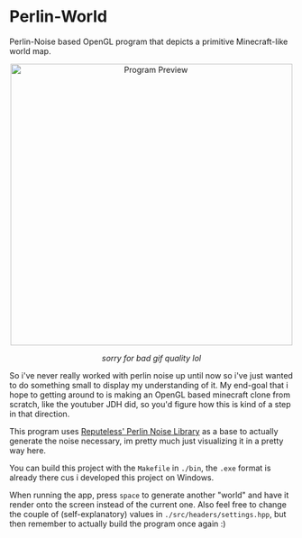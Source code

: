 # Perlin-World
Perlin-Noise based OpenGL program that depicts a primitive Minecraft-like world map.

<div align=center>
  <img src="perlin-world.gif" alt="Program Preview" width=500 />

  <i>sorry for bad gif quality lol</i>
</div>

So i've never really worked with perlin noise up until now so i've just wanted to do something small to display my understanding of it.
My end-goal that i hope to getting around to is making an OpenGL based minecraft clone from scratch, like the youtuber JDH did, so you'd figure how this is kind of a step in that direction.

This program uses <a href="https://github.com/Reputeless/PerlinNoise" target="_blank">Reputeless' Perlin Noise Library</a> as a base to actually generate the noise necessary, im pretty much just visualizing it in a pretty way here.

You can build this project with the `Makefile` in `./bin`, the `.exe` format is already there cus i developed this project on Windows.

When running the app, press `space` to generate another "world" and have it render onto the screen instead of the current one.
Also feel free to change the couple of (self-explanatory) values in `./src/headers/settings.hpp`, but then remember to actually build the program once again :)

